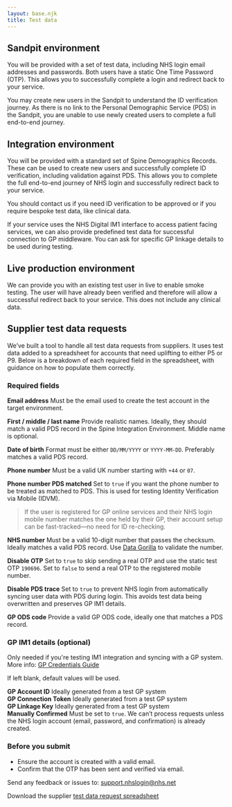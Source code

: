 ```yaml
---
layout: base.njk
title: Test data
---
```


## Sandpit environment

You will be provided with a set of test data, including NHS login email addresses and passwords. Both users have a static One Time Password (OTP). This allows you to successfully complete a login and redirect back to your service.

You may create new users in the Sandpit to understand the ID verification journey. As there is no link to the Personal Demographic Service (PDS) in the Sandpit, you are unable to use newly created users to complete a full end-to-end journey.

## Integration environment

You will be provided with a standard set of Spine Demographics Records. These can be used to create new users and successfully complete ID verification, including validation against PDS. This allows you to complete the full end-to-end journey of NHS login and successfully redirect back to your service. 

You should contact us if you need ID verification to be approved or if you require bespoke test data, like clinical data.

If your service uses the NHS Digital IM1 interface to access patient facing services, we can also provide predefined test data for successful connection to GP middleware. You can ask for specific GP linkage details to be used during testing.

## Live production environment

We can provide you with an existing test user in live to enable smoke testing. The user will have already been verified and therefore will allow a successful redirect back to your service. This does not include any clinical data.


## Supplier test data requests 

We’ve built a tool to handle all test data requests from suppliers. It uses test data added to a spreadsheet for accounts that need uplifting to either P5 or P9. Below is a breakdown of each required field in the spreadsheet, with guidance on how to populate them correctly.

### Required fields

**Email address** 
Must be the email used to create the test account in the target environment.

**First / middle / last name** 
Provide realistic names. Ideally, they should match a valid PDS record in the Spine Integration Environment.
Middle name is optional.

**Date of birth**
Format must be either `DD/MM/YYYY` or `YYYY-MM-DD`.
Preferably matches a valid PDS record.

**Phone number**
Must be a valid UK number starting with `+44` or `07`.

**Phone number PDS matched**
Set to `true` if you want the phone number to be treated as matched to PDS.
This is used for testing Identity Verification via Mobile (IDVM).

> If the user is registered for GP online services and their NHS login mobile number matches the one held by their GP, their account setup can be fast-tracked—no need for ID re-checking.

**NHS number**
Must be a valid 10-digit number that passes the checksum.
Ideally matches a valid PDS record.
Use [Data Gorilla](https://data-gorilla.uk/en/healthcare/nhs-number/) to validate the number.

**Disable OTP**
Set to `true` to skip sending a real OTP and use the static test OTP `190696`.
Set to `false` to send a real OTP to the registered mobile number.

**Disable PDS trace**
Set to `true` to prevent NHS login from automatically syncing user data with PDS during login.
This avoids test data being overwritten and preserves GP IM1 details.

**GP ODS code**
Provide a valid GP ODS code, ideally one that matches a PDS record.

### GP IM1 details (optional)

Only needed if you're testing IM1 integration and syncing with a GP system.  
More info: [GP Credentials Guide](https://nhsconnect.github.io/nhslogin/gp-credentials/)

If left blank, default values will be used.

**GP Account ID** Ideally generated from a test GP system  
**GP Connection Token** Ideally generated from a test GP system  
**GP Linkage Key** Ideally generated from a test GP system  
**Manually Confirmed** Must be set to `true`. We can’t process requests unless the NHS login account (email, password, and confirmation) is already created.

### Before you submit

- Ensure the account is created with a valid email.
- Confirm that the OTP has been sent and verified via email.

Send any feedback or issues to: [support.nhslogin@nhs.net](mailto:support.nhslogin@nhs.net)

Download the supplier  [test data request spreadsheet]([mailto:support.nhslogin@nhs.net](https://github.com/nhsconnect/nhslogin/blob/main/Supplier-test-data-requests.xlsx?raw=true))

